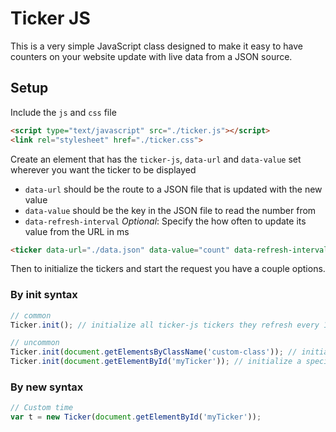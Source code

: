 # Ticker JS
This is a very simple JavaScript class designed to make it easy to have
counters on your website update with live data from a JSON source.

## Setup

Include the `js` and `css` file

```html
<script type="text/javascript" src="./ticker.js"></script>
<link rel="stylesheet" href="./ticker.css">
```

Create an element that has the `ticker-js`, `data-url` and `data-value` set
wherever you want the ticker to be displayed

- `data-url` should be the route to a JSON file that is updated with the new value
- `data-value` should be the key in the JSON file to read the number from
- `data-refresh-interval` _Optional_: Specify the how often to update its value from the URL in ms

```html
<ticker data-url="./data.json" data-value="count" data-refresh-interval="1000"></ticker>
```

Then to initialize the tickers and start the request you have a couple options.

### By init syntax
```javascript
// common
Ticker.init(); // initialize all ticker-js tickers they refresh every 10000ms

// uncommon
Ticker.init(document.getElementsByClassName('custom-class')); // initialize all custom-class tickers
Ticker.init(document.getElementById('myTicker')); // initialize a specific element ticker
```

### By new syntax
```javascript
// Custom time
var t = new Ticker(document.getElementById('myTicker'));
```
